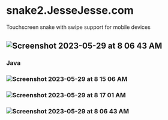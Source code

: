 # snake2.JesseJesse.com
Touchscreen snake with swipe support for mobile devices
## ![Screenshot 2023-05-29 at 8 06 43 AM](https://github.com/sudo-self/snake2.JesseJesse.com/assets/119916323/0eea43cb-c16f-4daf-8706-934aa5e1e8ea)
### Java
### ![Screenshot 2023-05-29 at 8 15 06 AM](https://github.com/sudo-self/snake2.JesseJesse.com/assets/119916323/f3a95e70-fe69-42e2-ada6-6fcab8f5f1f8)
### ![Screenshot 2023-05-29 at 8 17 01 AM](https://github.com/sudo-self/snake2.JesseJesse.com/assets/119916323/4ffc6ca2-c7f6-4add-abe7-0af5fd0f4b85)
### ![Screenshot 2023-05-29 at 8 06 43 AM](https://github.com/sudo-self/snake2.JesseJesse.com/assets/119916323/a5e9e0a4-b176-469a-868e-ea683bc7403b)
